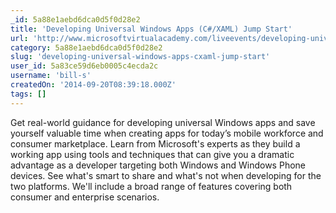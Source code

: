 ```yaml
---
_id: 5a88e1aebd6dca0d5f0d28e2
title: 'Developing Universal Windows Apps (C#/XAML) Jump Start'
url: 'http://www.microsoftvirtualacademy.com/liveevents/developing-universal-windows-apps-c-xaml-jump-start'
category: 5a88e1aebd6dca0d5f0d28e2
slug: 'developing-universal-windows-apps-cxaml-jump-start'
user_id: 5a83ce59d6eb0005c4ecda2c
username: 'bill-s'
createdOn: '2014-09-20T08:39:18.000Z'
tags: []
---
```


Get real-world guidance for developing universal Windows apps and save yourself valuable time when creating apps for today’s mobile workforce and consumer marketplace. Learn from Microsoft's experts as they build a working app using tools and techniques that can give you a dramatic advantage as a developer targeting both Windows and Windows Phone devices. See what's smart to share and what's not when developing for the two platforms. We'll include a broad range of features covering both consumer and enterprise scenarios.
